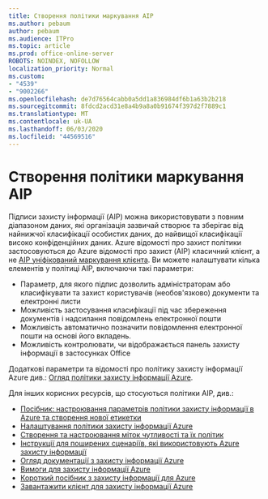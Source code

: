 ```yaml
---
title: Створення політики маркування AIP
ms.author: pebaum
author: pebaum
ms.audience: ITPro
ms.topic: article
ms.prod: office-online-server
ROBOTS: NOINDEX, NOFOLLOW
localization_priority: Normal
ms.custom:
- "4539"
- "9002266"
ms.openlocfilehash: de7d76564cabb0a5dd1a836984df6b1a63b2b218
ms.sourcegitcommit: 8fdcd2acd31e8a4b9a8a0b91674f397d2f7889c1
ms.translationtype: MT
ms.contentlocale: uk-UA
ms.lasthandoff: 06/03/2020
ms.locfileid: "44569516"
---
```

# <a name="creating-aip-label-policies"></a>Створення політики маркування AIP

Підписи захисту інформації (AIP) можна використовувати з повним діапазоном даних, які організація зазвичай створює та зберігає від найнижчої класифікації особистих даних, до найвищої класифікації високо конфіденційних даних. Azure відомості про захист політики застосовуються до Azure відомості про захист (AIP) класичний клієнт, а не [AIP уніфікований маркування клієнта](https://docs.microsoft.com/azure/information-protection/rms-client/unifiedlabelingclient-version-release-history). Ви можете налаштувати кілька елементів у політиці AIP, включаючи такі параметри:

- Параметр, для якого підпис дозволить адміністраторам або класифікувати та захист користувачів (необов'язково) документи та електронні листи
- Можливість застосування класифікації під час збереження документів і надсилання повідомлень електронної пошти
- Можливість автоматично позначити повідомлення електронної пошти на основі його вкладень.
- Можливість контролювати, чи відображається панель захисту інформації в застосунках Office

Додаткові параметри та відомості про політику захисту інформації Azure див.: [Огляд політики захисту інформації Azure](https://docs.microsoft.com/azure/information-protection/overview-policy).  

Для інших корисних ресурсів, що стосуються політики AIP, див.:

- [Посібник: настроювання параметрів політики захисту інформації в Azure та створення нової етикетки](https://docs.microsoft.com/azure/information-protection/infoprotect-quick-start-tutorial)  
- [Налаштування політики захисту інформації Azure](https://docs.microsoft.com/azure/information-protection/configure-policy)  
- [Створення та настроювання міток чутливості та їх політик](https://docs.microsoft.com/microsoft-365/compliance/create-sensitivity-labels)  
- [Інструкції для поширених сценаріїв, які використовують Azure захисту інформації](https://docs.microsoft.com/azure/information-protection/how-to-guides)  
- [Огляд документації з захисту інформації Azure](https://docs.microsoft.com/azure/information-protection/what-is-information-protection)  
- [Вимоги для захисту інформації Azure](https://docs.microsoft.com/azure/information-protection/get-started/requirements)  
- [Короткий посібник з захисту інформації для Azure](https://docs.microsoft.com/azure/information-protection/get-started/infoprotect-quick-start-tutorial)  
- [Завантажити клієнт для захисту інформації Azure](https://www.microsoft.com/download/details.aspx?id=53018)